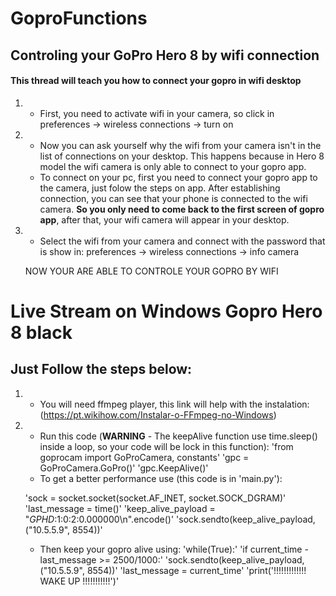 # GoproFunctions
##  Controling your GoPro Hero 8 by wifi connection

#### This thread will teach you how to connect your gopro in wifi desktop
1. - First, you need to activate wifi in your camera, so click in preferences -> wireless connections -> turn on
2. - Now you can ask yourself why the wifi from your camera isn't in the list of connections on your desktop. This happens because in Hero 8 model the wifi camera is only able to connect to your gopro app. 
   - To connect on your pc, first you need to connect your gopro app to the camera, just folow the steps on app. After establishing connection, you can see that your phone is connected to the wifi camera. **So you only need to come back to the first screen of gopro app**, after that, your wifi camera will appear in your desktop.
3. - Select the wifi from your camera and connect with the password that is show in: preferences -> wireless connections -> info camera

    NOW YOUR ARE ABLE TO CONTROLE YOUR GOPRO BY WIFI 

# Live Stream on Windows Gopro Hero 8 black
## Just Follow the steps below:
1. - You will need ffmpeg player, this link will help with the instalation: (https://pt.wikihow.com/Instalar-o-FFmpeg-no-Windows)
2. - Run this code (**WARNING** - The keepAlive function use time.sleep() inside a loop, so your code will be lock in this function):
	'from goprocam import GoProCamera, constants'
	'gpc = GoProCamera.GoPro()'
	'gpc.KeepAlive()'
   - To get a better performance use (this code is in 'main.py'):

	'sock = socket.socket(socket.AF_INET, socket.SOCK_DGRAM)'
	'last_message = time()'
	'keep_alive_payload = "_GPHD_:1:0:2:0.000000\n".encode()'
	'sock.sendto(keep_alive_payload, ("10.5.5.9", 8554))'
   - Then keep your gopro alive using:
	'while(True):'
   	 'if current_time - last_message >= 2500/1000:'
            'sock.sendto(keep_alive_payload, ("10.5.5.9", 8554))'
            'last_message = current_time'
            'print('!!!!!!!!!!!!! WAKE UP !!!!!!!!!!!')'

